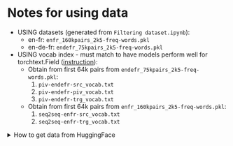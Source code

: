 # Notes for using data

* USING datasets (generated from `Filtering dataset.ipynb`):
  * en-fr: `enfr_160kpairs_2k5-freq-words.pkl`
  * en-de-fr: `endefr_75kpairs_2k5-freq-words.pkl`
* USING vocab index - must match to have models perform well for torchtext.Field ([instruction](https://discuss.pytorch.org/t/how-to-save-and-load-torchtext-data-field-build-vocab-result/50407/3)):
  * Obtain from first 64k pairs from `endefr_75kpairs_2k5-freq-words.pkl`:
    1. `piv-endefr-src_vocab.txt`
    1. `piv-endefr-piv_vocab.txt`
    1. `piv-endefr-trg_vocab.txt`
  * Obtain from first 64k pairs from `enfr_160kpairs_2k5-freq-words.pkl`:
    1. `seq2seq-enfr-src_vocab.txt`
    1. `seq2seq-enfr-trg_vocab.txt`

<details>
<summary>How to get data from HuggingFace</summary>

* Install package
  ```shell
  pip install datasets -q
  ```

* Download data from hugging face ([europarl_bilingual](https://huggingface.co/datasets/europarl_bilingual))
  ```python
  from datasets import list_datasets, load_dataset
  print('europarl_bilingual' in list_datasets())

  lang_1, lang_2 = 'en', 'fr'
  dataset = load_dataset("europarl_bilingual", lang1=lang_1, lang2=lang_2)
  ```

* Convert data type dataset (huggingFace) to Python list:
  ```python
  lang_1, lang_2 = 'en', 'fr'
  mydata = []
  for pair in dataset['train']:
    pair = pair['translation']
    curr_pair = {
        lang_1: pair[lang_1],
        lang_2: pair[lang_2]
    }
    mydata.append(curr_pair)
  ```

* Save data to pickle as `.pkl` file:
  ```python
  import pickle

  lang_1, lang_2 = 'en', 'fr'
  with open(f'{lang_1}-{lang_2}.pkl', 'wb') as f:
    pickle.dump(mydata, f)
  ```

* Load data from pickle (`.pkl` file):
  ```python
  import pickle

  lang_1, lang_2 = 'en', 'fr'
  with open(f'{lang_1}-{lang_2}.pkl', 'rb') as f:
    data = pickle.load(f)
  ```
</details>